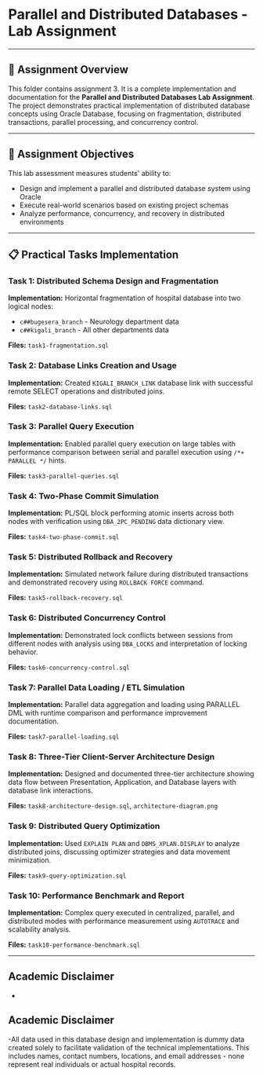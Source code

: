 # Parallel and Distributed Databases - Lab Assignment
---

## 📁 Assignment Overview

This folder contains assignment 3. It is a complete implementation and documentation for the **Parallel and Distributed Databases Lab Assignment**. The project demonstrates practical implementation of distributed database concepts using Oracle Database, focusing on fragmentation, distributed transactions, parallel processing, and concurrency control.

---

## 🎯 Assignment Objectives

This lab assessment measures students' ability to:
- Design and implement a parallel and distributed database system using Oracle
- Execute real-world scenarios based on existing project schemas
- Analyze performance, concurrency, and recovery in distributed environments

---

## 📋 Practical Tasks Implementation

### Task 1: Distributed Schema Design and Fragmentation
**Implementation:** Horizontal fragmentation of hospital database into two logical nodes:
- `c##bugesera_branch` - Neurology department data
- `c##kigali_branch` - All other departments data

**Files:** `task1-fragmentation.sql`

### Task 2: Database Links Creation and Usage
**Implementation:** Created `KIGALI_BRANCH_LINK` database link with successful remote SELECT operations and distributed joins.

**Files:** `task2-database-links.sql`

### Task 3: Parallel Query Execution
**Implementation:** Enabled parallel query execution on large tables with performance comparison between serial and parallel execution using `/*+ PARALLEL */` hints.

**Files:** `task3-parallel-queries.sql`

### Task 4: Two-Phase Commit Simulation
**Implementation:** PL/SQL block performing atomic inserts across both nodes with verification using `DBA_2PC_PENDING` data dictionary view.

**Files:** `task4-two-phase-commit.sql`

### Task 5: Distributed Rollback and Recovery
**Implementation:** Simulated network failure during distributed transactions and demonstrated recovery using `ROLLBACK FORCE` command.

**Files:** `task5-rollback-recovery.sql`

### Task 6: Distributed Concurrency Control
**Implementation:** Demonstrated lock conflicts between sessions from different nodes with analysis using `DBA_LOCKS` and interpretation of locking behavior.

**Files:** `task6-concurrency-control.sql`

### Task 7: Parallel Data Loading / ETL Simulation
**Implementation:** Parallel data aggregation and loading using PARALLEL DML with runtime comparison and performance improvement documentation.

**Files:** `task7-parallel-loading.sql`

### Task 8: Three-Tier Client-Server Architecture Design
**Implementation:** Designed and documented three-tier architecture showing data flow between Presentation, Application, and Database layers with database link interactions.

**Files:** `task8-architecture-design.sql`, `architecture-diagram.png`

### Task 9: Distributed Query Optimization
**Implementation:** Used `EXPLAIN PLAN` and `DBMS_XPLAN.DISPLAY` to analyze distributed joins, discussing optimizer strategies and data movement minimization.

**Files:** `task9-query-optimization.sql`

### Task 10: Performance Benchmark and Report
**Implementation:** Complex query executed in centralized, parallel, and distributed modes with performance measurement using `AUTOTRACE` and scalability analysis.

**Files:** `task10-performance-benchmark.sql`

---

## Academic Disclaimer
- 
## Academic Disclaimer
-All data used in this database design and implementation is dummy data created solely to facilitate validation of the technical implementations. This includes names, contact numbers, locations, and email addresses - none represent real individuals or actual hospital records.
